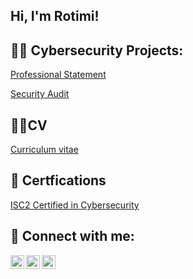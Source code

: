 ## Hi, I'm Rotimi!

## 👨‍💻 Cybersecurity Projects:

[Professional Statement](https://docs.google.com/document/d/10SYrKW6Er7X8bFiBg3YNJRfw8_Hti6sQ/edit?usp=drive_link&ouid=116971492969231128629&rtpof=true&sd=true)

[Security Audit](https://docs.google.com/document/d/1zLC3Toau5t8_ALMQ0SCYiD9J1SkZhooB61lYyA55ejc/edit?usp=sharing)

## 👨‍💼CV
[Curriculum vitae](https://drive.google.com/file/d/1FNGeSI6XN6NBnKYpMBGoTPTn9X1j8dX4/view?usp=drive_link)

## 📄 Certfications

[ISC2 Certified in Cybersecurity](https://drive.google.com/file/d/1lzwWbBx6gEe1Qlzyyxu7I3fsNy4iis2J/view?usp=drive_link)

## 🤳 Connect with me:

[<img align="left" alt="Rxtimi | Twitter" width="22px" src="https://cdn.jsdelivr.net/npm/simple-icons@v3/icons/twitter.svg" />][twitter]
[<img align="left" alt="Rxtimi | LinkedIn" width="22px" src="https://cdn.jsdelivr.net/npm/simple-icons@v3/icons/linkedin.svg" />][linkedin]
[<img align="left" alt="Rxtimi | Instagram" width="22px" src="https://cdn.jsdelivr.net/npm/simple-icons@v3/icons/instagram.svg" />][instagram]

[twitter]: https://twitter.com/Rxtimi_
[instagram]: https://www.instagram.com/noirmadd/
[linkedin]: https://linkedin.com/in/rxtimi

<!--
**Rxtimi**

Here are some ideas to get you started:

- 🔭 I’m currently working on ...
- 🌱 I’m currently learning ...
- 👯 I’m looking to collaborate on ...
- 🤔 I’m looking for help with ...
- 💬 Ask me about ...
- 📫 How to reach me: ...
- 😄 Pronouns: ...
- ⚡ Fun fact: ...
-->
